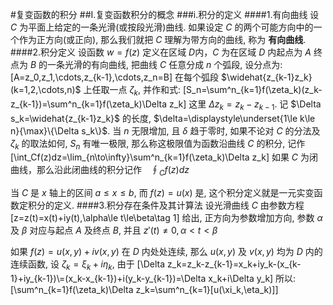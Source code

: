 #复变函数的积分
##I.复变函数积分的概念
###i.积分的定义
####1.有向曲线
设 $C$ 为平面上给定的一条光滑(或按段光滑)曲线. 如果设定 $C$ 的两个可能方向中的一个作为正方向(或正向), 那么我们就把 $C$ 理解为带方向的曲线, 称为 **有向曲线**.
####2.积分定义
设函数 $w=f(z)$ 定义在区域 $D$内，$C$ 为在区域 $D$ 内起点为 $A$ 终点为 $B$ 的一条光滑的有向曲线, 把曲线 $C$ 任意分成 $n$ 个弧段, 设分点为:
\[A=z_0,z_1,\cdots,z_{k-1},\cdots,z_n=B\]
在每个弧段 $\widehat{z_{k-1}z_k}(k=1,2,\cdots,n)$ 上任取一点 $\zeta_k$, 并作和式:
\[S_n=\sum^n_{k=1}f(\zeta_k)(z_k-z_{k-1})=\sum^n_{k=1}f(\zeta_k)\Delta z_k\]
这里 $\Delta z_k=z_k-z_{k-1}$. 记 $\Delta s_k=\widehat{z_{k-1}z_k}$ 的长度, $\delta=\displaystyle\underset{1\le k\le n}{\max}\{\Delta s_k\}$. 当 $n$ 无限增加, 且 $\delta$ 趋于零时, 如果不论对 $C$ 的分法及 $\zeta_k$ 的取法如何, $S_n$ 有唯一极限, 那么称这极限值为函数沿曲线 $C$ 的积分, 记作
\[\int_Cf(z)dz=\lim_{n\to\infty}\sum^n_{k=1}f(\zeta_k)\Delta z_k\]
如果 $C$ 为闭曲线，那么沿此闭曲线的积分记作　$\displaystyle\oint_Cf(z)dz$

当 $C$ 是 $x$ 轴上的区间 $a\le x\le b$, 而 $f(z)=u(x)$ 是, 这个积分定义就是一元实变函数定积分的定义.
####3.积分存在条件及其计算法
设光滑曲线 $C$ 由参数方程
\[z=z(t)=x(t)+iy(t),\alpha\le t\le\beta\tag 1\]
给出, 正方向为参数增加方向, 参数 $\alpha$ 及 $\beta$ 对应与起点 $A$ 及终点 $B$, 并且 $z'(t)\ne0,\alpha<t<\beta$

如果 $f(z)=u(x,y)+iv(x,y)$ 在 $D$ 内处处连续, 那么 $u(x,y)$ 及 $v(x,y)$ 均为 $D$ 内的连续函数, 设 $\zeta_k=\xi_k+i\eta_k$, 由于
\[\Delta z_k=z_k-z_{k-1}=x_k+iy_k-(x_{k-1}+iy_{k-1})\\=(x_k-x_{k-1})+i(y_k-y_{k-1})=\Delta x_k+i\Delta y_k\]
所以:
\[\sum^n_{k=1}f(\zeta_k)\Delta z_k=\sum^n_{k=1}[u(\xi_k,\eta_k)]\]
